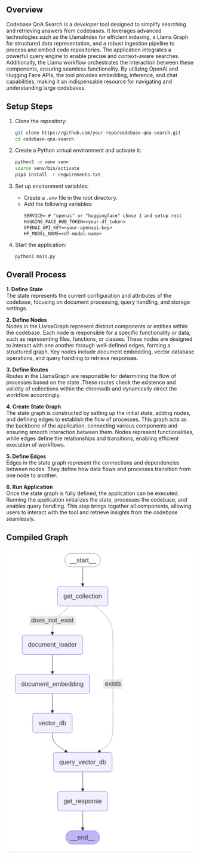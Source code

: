 ## Overview
Codebase QnA Search is a developer tool designed to simplify searching and retrieving answers from codebases. It leverages advanced technologies such as the LlamaIndex for efficient indexing, a Llama Graph for structured data representation, and a robust ingestion pipeline to process and embed code repositories. The application integrates a powerful query engine to enable precise and context-aware searches. Additionally, the Llama workflow orchestrates the interaction between these components, ensuring seamless functionality. By utilizing OpenAI and Hugging Face APIs, the tool provides embedding, inference, and chat capabilities, making it an indispensable resource for navigating and understanding large codebases.

## Setup Steps
1. Clone the repository:
    ```bash
    git clone https://github.com/your-repo/codebase-qna-search.git
    cd codebase-qna-search
    ```

2. Create a Python virtual environment and activate it:
    ```bash
    python3 -m venv venv
    source venv/bin/activate
    pip3 install -r requirements.txt 
    ```

3. Set up environment variables:
    - Create a `.env` file in the root directory.
    - Add the following variables:
      ```
      SERVICE= # "openai" or "huggingface" chose 1 and setup rest
      HUGGING_FACE_HUB_TOKEN=<your-df_token>
      OPENAI_API_KEY=<your-openapi-key>
      HF_MODEL_NAME=<df-model-name>
      ```

4. Start the application:
    ```
    python3 main.py
    ```

## Overall Process
**1. Define State**  
    The state represents the current configuration and attributes of the codebase, focusing on document processing, query handling, and storage settings.

**2. Define Nodes**  
    Nodes in the LlamaGraph represent distinct components or entities within the codebase. Each node is responsible for a specific functionality or data, such as representing files, functions, or classes. These nodes are designed to interact with one another through well-defined edges, forming a structured graph. Key nodes include document embedding, vector database operations, and query handling to retrieve responses.

**3. Define Routes**  
    Routes in the LlamaGraph are responsible for determining the flow of processes based on the state .These routes check the existence and validity of collections within the chromadb and dynamically direct the workflow accordingly.

**4. Create State Graph**  
    The state graph is constructed by setting up the initial state, adding nodes, and defining edges to establish the flow of processes. This graph acts as the backbone of the application, connecting various components and ensuring smooth interaction between them. Nodes represent functionalities, while edges define the relationships and transitions, enabling efficient execution of workflows.

**5. Define Edges**  
    Edges in the state graph represent the connections and dependencies between nodes. They define how data flows and processes transition from one node to another.

**6. Run Application**  
    Once the state graph is fully defined, the application can be executed. Running the application initializes the state, processes the codebase, and enables query handling. This step brings together all components, allowing users to interact with the tool and retrieve insights from the codebase seamlessly.

## Compiled Graph
![Compiled Graph](docs/compiled_graph.png)


